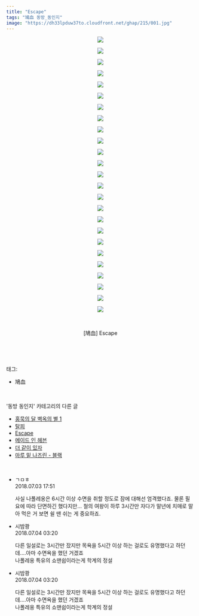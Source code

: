```yaml
---
title: "Escape"
tags: "鳩血 동방_동인지"
image: "https://dh33lpduw37to.cloudfront.net/ghap/215/001.jpg"
---
```

<div class="article">
<p style="text-align: center; clear: none; float: none;"><img src="{{ site.imgserver2 }}/ghap/215/001.jpg"/></p>
<p style="text-align: center; clear: none; float: none;"><img src="{{ site.imgserver2 }}/ghap/215/002.jpg"/></p>
<p style="text-align: center; clear: none; float: none;"><img src="{{ site.imgserver2 }}/ghap/215/003.jpg"/></p>
<p style="text-align: center; clear: none; float: none;"><img src="{{ site.imgserver2 }}/ghap/215/004.jpg"/></p>
<p style="text-align: center; clear: none; float: none;"><img src="{{ site.imgserver2 }}/ghap/215/005.jpg"/></p>
<p style="text-align: center; clear: none; float: none;"><img src="{{ site.imgserver2 }}/ghap/215/006.jpg"/></p>
<p style="text-align: center; clear: none; float: none;"><img src="{{ site.imgserver2 }}/ghap/215/007.jpg"/></p>
<p style="text-align: center; clear: none; float: none;"><img src="{{ site.imgserver2 }}/ghap/215/008.jpg"/></p>
<p style="text-align: center; clear: none; float: none;"><img src="{{ site.imgserver2 }}/ghap/215/009.jpg"/></p>
<p style="text-align: center; clear: none; float: none;"><img src="{{ site.imgserver2 }}/ghap/215/010.jpg"/></p>
<p style="text-align: center; clear: none; float: none;"><img src="{{ site.imgserver2 }}/ghap/215/011.jpg"/></p>
<p style="text-align: center; clear: none; float: none;"><img src="{{ site.imgserver2 }}/ghap/215/012.jpg"/></p>
<p style="text-align: center; clear: none; float: none;"><img src="{{ site.imgserver2 }}/ghap/215/013.jpg"/></p>
<p style="text-align: center; clear: none; float: none;"><img src="{{ site.imgserver2 }}/ghap/215/014.jpg"/></p>
<p style="text-align: center; clear: none; float: none;"><img src="{{ site.imgserver2 }}/ghap/215/015.jpg"/></p>
<p style="text-align: center; clear: none; float: none;"><img src="{{ site.imgserver2 }}/ghap/215/016.jpg"/></p>
<p style="text-align: center; clear: none; float: none;"><img src="{{ site.imgserver2 }}/ghap/215/017.jpg"/></p>
<p style="text-align: center; clear: none; float: none;"><img src="{{ site.imgserver2 }}/ghap/215/018.jpg"/></p>
<p style="text-align: center; clear: none; float: none;"><img src="{{ site.imgserver2 }}/ghap/215/019.jpg"/></p>
<p style="text-align: center; clear: none; float: none;"><img src="{{ site.imgserver2 }}/ghap/215/020.jpg"/></p>
<p style="text-align: center; clear: none; float: none;"><img src="{{ site.imgserver2 }}/ghap/215/021.jpg"/></p>
<p style="text-align: center; clear: none; float: none;"><img src="{{ site.imgserver2 }}/ghap/215/022.jpg"/></p>
<p style="text-align: center; clear: none; float: none;"><img src="{{ site.imgserver2 }}/ghap/215/023.jpg"/></p>
<p style="text-align: center; clear: none; float: none;"><img src="{{ site.imgserver2 }}/ghap/215/024.jpg"/></p>
<p style="text-align: center; clear: none; float: none;"><img src="{{ site.imgserver2 }}/ghap/215/025.jpg"/></p>
<p style="text-align: center; clear: none; float: none;"><br/></p>
<p style="text-align: center; clear: none; float: none;">[鳩血] Escape</p>
<p><br/></p>
</div><br/>
<div class="tagTrail">
<p>태그: </p>
<ul>
<li>鳩血</li>
</ul>
</div><br/>
<div class="another">
<p>'동방 동인지' 카테고리의 다른 글</p>
<ul>
<li><a href="/ghap_217">홍묵의 달 벽옥의 별 1</a></li>
<li><a href="/ghap_216">탈피</a></li>
<li><a href="/ghap_215">Escape</a></li>
<li><a href="/ghap_214">메이드 인 헤븐</a></li>
<li><a href="/ghap_213">더 같이 있자</a></li>
<li><a href="/ghap_212">마루 밑 나즈린 - 블랙</a></li>
</ul>
</div><br/>
<div class="cb_module cb_fluid">
<div class="cb_wrt cb_profile">
<div class="comment">
<ul>
<li class="cb_thumb_off" id="comment15280212">
<div class="cb_comment_area">
<div class="cb_info_area">
<div class="cb_section">
<span class="cb_nick_name">ㄱㅁㅎ</span>
</div>
<div class="cb_section">
<span class="cb_date">2018.07.03 17:51 </span>
</div>
</div>
<div class="cb_dsc_comment">
<p class="cb_dsc">
											사실 나폴레옹은 6시간 이상 수면을 취할 정도로 잠에 대해선 엄격했다죠. 물론 필요에 따라 단면하긴 했다지만... 철의 여왕이 하루 3시간만 자다가 말년에 치매로 말아 먹은 거 보면 쉴 땐 쉬는 게 중요하죠.
										</p>
</div>
</div></li>
<li class="cb_thumb_off" id="comment15280390">
<div class="cb_comment_area">
<div class="cb_info_area">
<div class="cb_section">
<span class="cb_nick_name">시밤쾅</span>
</div>
<div class="cb_section">
<span class="cb_date">2018.07.04 03:20 </span>
</div>
</div>
<div class="cb_dsc_comment">
<p class="cb_dsc">
											다른 일설로는 3시간만 잤지만 목욕을 5시간 이상 하는 걸로도 유명했다고 하던데....아마 수면욕을 했던 거겠죠<br/>
나폴레옹 특유의 쇼맨쉽이라는게 학계의 정설
										</p>
</div>
</div></li>
<li class="cb_thumb_off" id="comment15280391">
<div class="cb_comment_area">
<div class="cb_info_area">
<div class="cb_section">
<span class="cb_nick_name">시밤쾅</span>
</div>
<div class="cb_section">
<span class="cb_date">2018.07.04 03:20 </span>
</div>
</div>
<div class="cb_dsc_comment">
<p class="cb_dsc">
											다른 일설로는 3시간만 잤지만 목욕을 5시간 이상 하는 걸로도 유명했다고 하던데....아마 수면욕을 했던 거겠죠<br/>
나폴레옹 특유의 쇼맨쉽이라는게 학계의 정설
										</p>
</div>
</div></li>
</ul>
</div>
</div><!-- commentList close -->
</div><br/>
